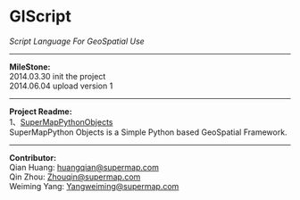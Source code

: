 **GIScript**
=========

*Script Language For GeoSpatial Use*


----------


**MileStone:**  
2014.03.30 init the project  
2014.06.04 upload version 1  


----------
**Project Readme:**  
1、[SuperMapPythonObjects][1]  
SuperMapPython Objects is a Simple Python based GeoSpatial Framework.  


----------


**Contributor:**  
Qian Huang: huangqian@supermap.com  
Qin Zhou: Zhouqin@supermap.com  
Weiming Yang: Yangweiming@supermap.com


  [1]: https://github.com/skyswind/GIScript/blob/master/SuperMapPythonObjects/README.txt
